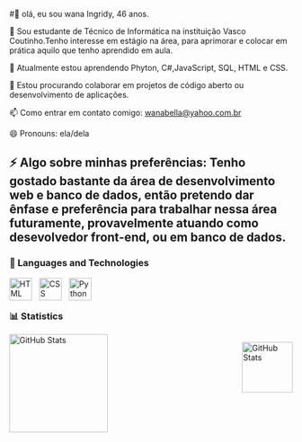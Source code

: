 #👋 olá, eu sou wana Ingridy, 46 anos.

👀 Sou estudante de Técnico de Informática na instituição Vasco Coutinho.Tenho interesse em 
estágio na área, para aprimorar e colocar em prática aquilo que tenho aprendido em aula.

🌱 Atualmente estou aprendendo  Phyton, C#,JavaScript, SQL, HTML e CSS.

💞️ Estou procurando colaborar em projetos de código aberto ou desenvolvimento de aplicações.

📫 Como entrar em contato comigo: wanabella@yahoo.com.br

😄 Pronouns: ela/dela

⚡ Algo sobre minhas preferências: Tenho gostado bastante da área de desenvolvimento web e banco de dados, 
então pretendo dar ênfase e preferência para trabalhar nessa área futuramente, provavelmente atuando 
como desevolvedor front-end, ou em banco de dados.
---

### 🤖 Languages ​​and Technologies
<img 
    align="left" 
    alt="HTML"
    title="HTML" 
    width="40px" 
    style="padding-right: 10px;" 
    src="https://cdn.jsdelivr.net/gh/devicons/devicon@latest/icons/html5/html5-original.svg" 
/>
<img 
    align="left" 
    alt="CSS" 
    title="CSS"
    width="40px" 
    style="padding-right: 10px;" 
    src="https://cdn.jsdelivr.net/gh/devicons/devicon@latest/icons/csharp/csharp-original.svg"/>
<img 
    align="left" 
    alt="Python" 
    title="Python"
    width="40px" 
    style="padding-right: 10px;" 
    src="https://cdn.jsdelivr.net/gh/devicons/devicon@latest/icons/python/python-original.svg" 
/>


<br/>
<br/>

### 📊 Statistics

<div style="display: flex; flex-wrap: wrap; justify-content: space-between;">
  <img 
    alt="GitHub Stats" 
    height="175" 
    style="flex: 1 1 48%; margin-bottom: 10px;" 
    src="https://github-readme-stats.vercel.app/api?username=wanaingridy&show_icons=true&theme=tokyonight&include_all_commits=true&locale=en" 
  />

  <img 
    alt="GitHub Stats" 
    height="90" 
    style="flex: 1 1 48%; margin-bottom: 10px;" 
    src="https://github-readme-stats.vercel.app/api/top-langs/?username=wanaingridy&theme=tokyonight&layout=compact&custom_title=Languages&langs_count=9" 
  />
</div>




<!-- Adicione mais links sociais aqui -->
